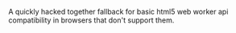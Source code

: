 A quickly hacked together fallback for basic html5 web worker api compatibility in browsers that don't support them.
